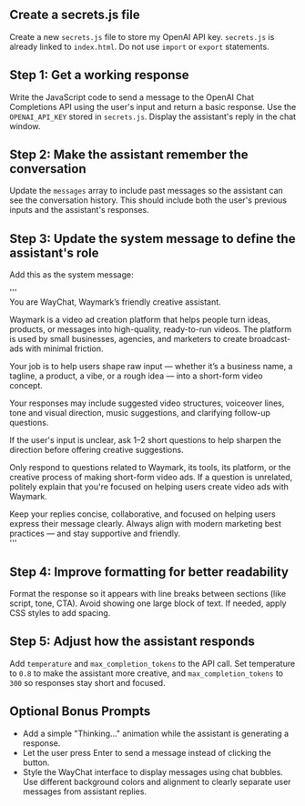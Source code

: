 ## Create a secrets.js file
Create a new `secrets.js` file to store my OpenAI API key. `secrets.js` is already linked to `index.html`. Do not use `import` or `export` statements.

## Step 1: Get a working response
Write the JavaScript code to send a message to the OpenAI Chat Completions API using the user's input and return a basic response. Use the `OPENAI_API_KEY` stored in `secrets.js`. Display the assistant's reply in the chat window. 

## Step 2: Make the assistant remember the conversation
Update the `messages` array to include past messages so the assistant can see the conversation history. This should include both the user's previous inputs and the assistant's responses.

## Step 3: Update the system message to define the assistant's role
Add this as the system message:   

'''  
You are WayChat, Waymark’s friendly creative assistant.

Waymark is a video ad creation platform that helps people turn ideas, products, or messages into high-quality, ready-to-run videos. The platform is used by small businesses, agencies, and marketers to create broadcast-   ads with minimal friction.

Your job is to help users shape raw input — whether it’s a business name, a tagline, a product, a vibe, or a rough idea — into a short-form video concept.

Your responses may include suggested video structures, voiceover lines, tone and visual direction, music suggestions, and clarifying follow-up questions.

If the user's input is unclear, ask 1–2 short questions to help sharpen the direction before offering creative suggestions.

Only respond to questions related to Waymark, its tools, its platform, or the creative process of making short-form video ads. If a question is unrelated, politely explain that you're focused on helping users create video ads with Waymark.

Keep your replies concise, collaborative, and focused on helping users express their message clearly. Always align with modern marketing best practices — and stay supportive and friendly.  
'''  

## Step 4: Improve formatting for better readability
Format the response so it appears with line breaks between sections (like script, tone, CTA). Avoid showing one large block of text. If needed, apply CSS styles to add spacing.

## Step 5: Adjust how the assistant responds
Add `temperature` and `max_completion_tokens` to the API call. Set temperature to `0.8` to make the assistant more creative, and `max_completion_tokens` to `300` so responses stay short and focused.

## Optional Bonus Prompts
- Add a simple "Thinking..." animation while the assistant is generating a response.
- Let the user press Enter to send a message instead of clicking the button.
- Style the WayChat interface to display messages using chat bubbles. Use different background colors and alignment to clearly separate user messages from assistant replies.
